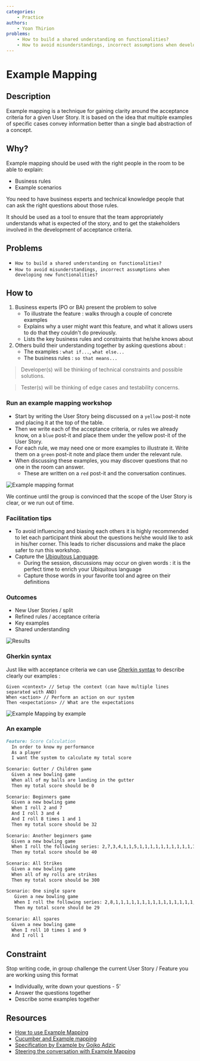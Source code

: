 ```yaml
---
categories:
    - Practice
authors:
    - Yoan Thirion
problems: 
    - How to build a shared understanding on functionalities?
    - How to avoid misunderstandings, incorrect assumptions when developing new functionalities?
---
```


# Example Mapping

## Description
Example mapping is a technique for gaining clarity around the acceptance criteria for a given User Story. 
It is based on the idea that multiple examples of specific cases convey information better than a single bad abstraction of a concept.

## Why?
Example mapping should be used with the right people in the room to be able to explain:
- Business rules
- Example scenarios

You need to have business experts and technical knowledge people that can ask the right questions about those rules. 

It should be used as a tool to ensure that the team appropriately understands what is expected of the story, and to get the stakeholders involved in the development of acceptance criteria.

## Problems
- `How to build a shared understanding on functionalities?`
- `How to avoid misunderstandings, incorrect assumptions when developing new functionalities?`

## How to
1. Business experts (PO or BA) present the problem to solve
    - To illustrate the feature : walks through a couple of concrete examples
    - Explains why a user might want this feature, and what it allows users to do that they couldn't do previously. 
    - Lists the key business rules and constraints that he/she knows about
2. Others build their understanding together by asking questions about : 
    - The examples : `what if...`, `what else...`
    - The business rules : `so that means...`

> Developer(s) will be thinking of technical constraints and possible solutions.

> Tester(s) will be thinking of edge cases and testability concerns.

### Run an example mapping workshop
- Start by writing the User Story being discussed on a `yellow` post-it note and placing it at the top of the table.
- Then we write each of the acceptance criteria, or rules we already know, on a `blue` post-it and place them under the yellow post-it of the User Story.
- For each rule, we may need one or more examples to illustrate it. Write them on a `green` post-it note and place them under the relevant rule.
- When discussing these examples, you may discover questions that no one in the room can answer. 
    - These are written on a `red` post-it and the conversation continues.

![Example mapping format](../../images/example-mapping.png)

We continue until the group is convinced that the scope of the User Story is clear, or we run out of time.

### Facilitation tips
- To avoid influencing and biasing each others it is highly recommended to let each participant think about the questions he/she would like to ask in his/her corner. This leads to richer discussions and make the place safer to run this workshop.
- Capture the [Ubiquitous Language](https://thedomaindrivendesign.io/developing-the-ubiquitous-language/).
    - During the session, discussions may occur on given words : it is the perfect time to enrich your Ubiquitous language
    - Capture those words in your favorite tool and agree on their definitions

### Outcomes
- New User Stories / split
- Refined rules / acceptance criteria
- Key examples
- Shared understanding

![Results](../../images/example-mapping-result.png)

### Gherkin syntax
Just like with acceptance criteria we can use [Gherkin syntax](https://cucumber.io/docs/gherkin/reference/) to describe clearly our examples :
```gherkin
Given <context> // Setup the context (can have multiple lines separated with AND)
When <action> // Perform an action on our system
Then <expectations> // What are the expectations
```

![Example Mapping by example](../../images/example-mapping-example.png)

### An example
```markdown
Feature: Score Calculation 
  In order to know my performance
  As a player
  I want the system to calculate my total score
  
Scenario: Gutter / Children game
  Given a new bowling game
  When all of my balls are landing in the gutter
  Then my total score should be 0
  
Scenario: Beginners game
  Given a new bowling game
  When I roll 2 and 7
  And I roll 3 and 4
  And I roll 8 times 1 and 1
  Then my total score should be 32
  
Scenario: Another beginners game
  Given a new bowling game
  When I roll the following series:	2,7,3,4,1,1,5,1,1,1,1,1,1,1,1,1,1,1,5,1
  Then my total score should be 40
  
Scenario: All Strikes
  Given a new bowling game
  When all of my rolls are strikes
  Then my total score should be 300
  
Scenario: One single spare
   Given a new bowling game 
   When I roll the following series: 2,8,1,1,1,1,1,1,1,1,1,1,1,1,1,1,1,1,1,1
   Then my total score should be 29
   
Scenario: All spares
  Given a new bowling game
  When I roll 10 times 1 and 9
  And I roll 1
```

## Constraint
Stop writing code, in group challenge the current User Story / Feature you are working using this format
- Individually, write down your questions - 5'
- Answer the questions together
- Describe some examples together

## Resources
- [How to use Example Mapping](https://insideproduct.co/example-mapping/)
- [Cucumber and Example mapping](https://cucumber.io/docs/bdd/example-mapping/)
- [Specification by Example by Gojko Adzic](https://www.manning.com/books/specification-by-example)
- [Steering the conversation with Example Mapping](https://xebia.com/example-mapping-steering-the-conversation/)